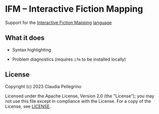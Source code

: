 # IFM – Interactive Fiction Mapping

Support for the
[Interactive Fiction Mapping](https://ifm.readthedocs.io/en/latest/intro.html)
[language](https://ifm.readthedocs.io/en/latest/language.html)

## What it does

- Syntax highlighting

- Problem diagnostics (requires `ifm` to be installed locally)

## License

Copyright (c) 2023 Claudia Pellegrino

Licensed under the Apache License, Version 2.0 (the "License");
you may not use this file except in compliance with the License.
For a copy of the License, see [LICENSE](LICENSE).
